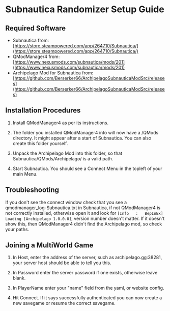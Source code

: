 # Subnautica Randomizer Setup Guide

## Required Software

- Subnautica from: [https://store.steampowered.com/app/264710/Subnautica/](https://store.steampowered.com/app/264710/Subnautica/)
- QModManager4 from: [https://www.nexusmods.com/subnautica/mods/201](https://www.nexusmods.com/subnautica/mods/201)
- Archipelago Mod for Subnautica from: [https://github.com/Berserker66/ArchipelagoSubnauticaModSrc/releases](https://github.com/Berserker66/ArchipelagoSubnauticaModSrc/releases)


## Installation Procedures

1. Install QModManager4 as per its instructions.

2. The folder you installed QModManager4 into will now have a /QMods directory. It might appear after a start of Subnautica. You can also create this folder yourself.

3. Unpack the Archipelago Mod into this folder, so that Subnautica/QMods/Archipelago/ is a valid path.

4. Start Subnautica. You should see a Connect Menu in the topleft of your main Menu. 

## Troubleshooting

If you don't see the connect window check that you see a qmodmanager_log-Subnautica.txt in Subnautica, if not QModManager4 is not correctly installed, otherwise open it and look for `[Info   :   BepInEx] Loading [Archipelago 1.0.0.0]`, version number doesn't matter. If it doesn't show this, then QModManager4 didn't find the Archipelago mod, so check your paths.
    
## Joining a MultiWorld Game

1. In Host, enter the address of the server, such as archipelago.gg:38281, your server host should be able to tell you this.

2. In Password enter the server password if one exists, otherwise leave blank.

3. In PlayerName enter your "name" field from the yaml, or website config.

4. Hit Connect. If it says successfully authenticated you can now create a new savegame or resume the correct savegame.